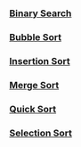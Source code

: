 ### [Binary Search](/algorithms/pages/binary-search)

### [Bubble Sort](/algorithms/pages/bubble-sort)

### [Insertion Sort](/algorithms/pages/insertion-sort)

### [Merge Sort](/algorithms/pages/mergesort)

### [Quick Sort](/algorithms/pages/quicksort)

### [Selection Sort](/algorithms/pages/selection-sort)
